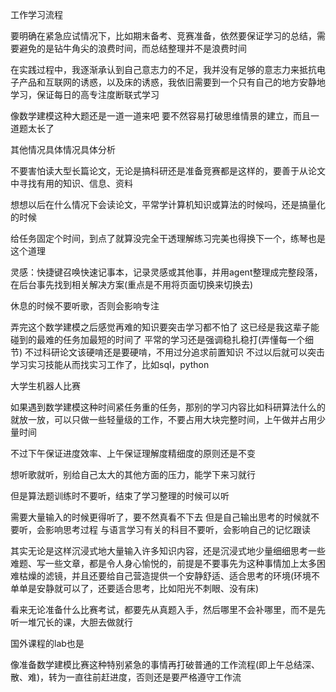 工作学习流程

要明确在紧急应试情况下，比如期末备考、竞赛准备，依然要保证学习的总结，需要避免的是钻牛角尖的浪费时间，而总结整理并不是浪费时间

在实践过程中，我逐渐承认到自己意志力的不足，我并没有足够的意志力来抵抗电子产品和互联网的诱惑，以及床的诱惑，我依旧需要到一个只有自己的地方安静地学习，保证每日的高专注度断联式学习

像数学建模这种大题还是一道一道来吧
要不然容易打破思维情景的建立，而且一道题太长了

其他情况具体情况具体分析

不要害怕读大型长篇论文，无论是搞科研还是准备竞赛都是这样的，要善于从论文中寻找有用的知识、信息、资料

想想以后在什么情况下会读论文，平常学计算机知识或算法的时候吗，还是搞量化的时候

给任务固定个时间，到点了就算没完全干透理解练习完美也得换下一个，练琴也是这个道理

灵感：快捷键召唤快速记事本，记录灵感或其他事，并用agent整理成完整段落，在后台事先找到相关解决方案(重点是不用将页面切换来切换去)

休息的时候不要听歌，否则会影响专注

弄完这个数学建模之后感觉再难的知识要突击学习都不怕了
这已经是我这辈子能碰到的最难的任务加最短的时间了
平常的学习还是强调稳扎稳打(弄懂每一个细节)
不过科研论文该硬啃还是要硬啃，不用过分追求前置知识
不过以后就可以突击学习实习技能从而找实习工作了，比如sql，python

大学生机器人比赛

如果遇到数学建模这种时间紧任务重的任务，那别的学习内容比如科研算法什么的就放一放，可以只做一些轻量级的工作，不要占用大块完整时间，上午做并占用少量时间

不过下午保证进度效率、上午保证理解度精细度的原则还是不变

想听歌就听，别给自己太大的其他方面的压力，能学下来习就行

但是算法题训练时不要听，结束了学习整理的时候可以听

需要大量输入的时候更得听了，要不然真看不下去
但是自己输出思考的时候就不要听，会影响思考过程
与语言学习有关的科目不要听，会影响自己的记忆跟读

其实无论是这样沉浸式地大量输入许多知识内容，还是沉浸式地少量细细思考一些难题、写一些文章，都是令人身心愉悦的，前提是不要事先为这种事情加上太多困难枯燥的滤镜，并且还要给自己营造提供一个安静舒适、适合思考的环境(环境不单单是安静就可以了，还要适合思考，比如阳光不刺眼、没有床)

看来无论准备什么比赛考试，都要先从真题入手，然后哪里不会补哪里，而不是先听一堆冗长的课，大胆去做就行

国外课程的lab也是

像准备数学建模比赛这种特别紧急的事情再打破普通的工作流程(即上午总结深、散、难)，转为一直往前赶进度，否则还是要严格遵守工作流